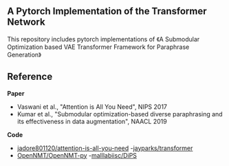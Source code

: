## A Pytorch Implementation of the Transformer Network
This repository includes pytorch implementations of 《A Submodular Optimization based VAE Transformer Framework for Paraphrase Generation》

## Reference
**Paper**
- Vaswani et al., "Attention is All You Need", NIPS 2017
- Kumar et al., "Submodular optimization-based diverse paraphrasing and its effectiveness in data augmentation", NAACL 2019 

**Code**
- [jadore801120/attention-is-all-you-need](https://github.com/jadore801120/attention-is-all-you-need-pytorch)
-[jayparks/transformer](https://github.com/jayparks/transformer)
- [OpenNMT/OpenNMT-py](https://github.com/OpenNMT/OpenNMT-py)
-[malllabiisc/DiPS](https://github.com/malllabiisc/DiPS)
